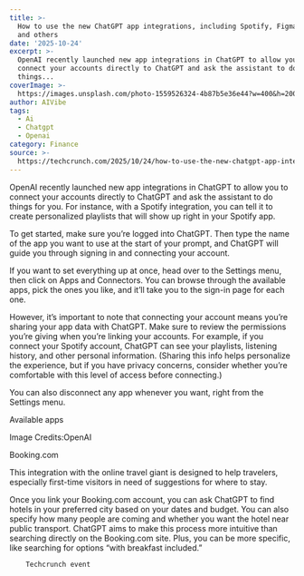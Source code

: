 ```yaml
---
title: >-
  How to use the new ChatGPT app integrations, including Spotify, Figma, Canva,
  and others
date: '2025-10-24'
excerpt: >-
  OpenAI recently launched new app integrations in ChatGPT to allow you to
  connect your accounts directly to ChatGPT and ask the assistant to do
  things...
coverImage: >-
  https://images.unsplash.com/photo-1559526324-4b87b5e36e44?w=400&h=200&fit=crop&auto=format
author: AIVibe
tags:
  - Ai
  - Chatgpt
  - Openai
category: Finance
source: >-
  https://techcrunch.com/2025/10/24/how-to-use-the-new-chatgpt-app-integrations-including-spotify-figma-canva-and-others/
---
```

OpenAI recently launched new app integrations in ChatGPT to allow you to connect your accounts directly to ChatGPT and ask the assistant to do things for you. For instance, with a Spotify integration, you can tell it to create personalized playlists that will show up right in your Spotify app.

To get started, make sure you’re logged into ChatGPT. Then type the name of the app you want to use at the start of your prompt, and ChatGPT will guide you through signing in and connecting your account.


	
	




	
	



If you want to set everything up at once, head over to the Settings menu, then click on Apps and Connectors. You can browse through the available apps, pick the ones you like, and it’ll take you to the sign-in page for each one. 

However, it’s important to note that connecting your account means you’re sharing your app data with ChatGPT. Make sure to review the permissions you’re giving when you’re linking your accounts. For example, if you connect your Spotify account, ChatGPT can see your playlists, listening history, and other personal information. (Sharing this info helps personalize the experience, but if you have privacy concerns, consider whether you’re comfortable with this level of access before connecting.)

You can also disconnect any app whenever you want, right from the Settings menu.

Available apps 

Image Credits:OpenAI

Booking.com

This integration with the online travel giant is designed to help travelers, especially first-time visitors in need of suggestions for where to stay.

Once you link your Booking.com account, you can ask ChatGPT to find hotels in your preferred city based on your dates and budget. You can also specify how many people are coming and whether you want the hotel near public transport. ChatGPT aims to make this process more intuitive than searching directly on the Booking.com site. Plus, you can be more specific, like searching for options “with breakfast included.” 

	
		
					
		Techcrunch event
		
			
				
									
